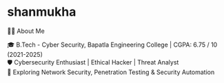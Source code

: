 # shanmukha


👨‍💻 About Me

🎓 B.Tech - Cyber Security, Bapatla Engineering College | CGPA: 6.75 / 10 (2021-2025)        
🛡️ Cybersecurity Enthusiast | Ethical Hacker | Threat Analyst                                                                                                                                
🌱 Exploring Network Security, Penetration Testing & Security Automation
